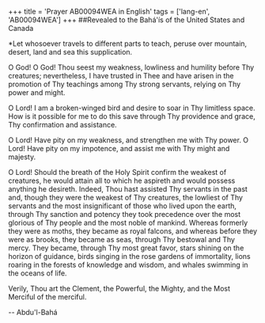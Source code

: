 +++
title = 'Prayer AB00094WEA in English'
tags = ['lang-en', 'AB00094WEA']
+++
##Revealed to the Bahá'ís of the United States and Canada

*Let whosoever travels to different parts to teach, peruse over mountain, desert, land and sea this supplication.

O God! O God! Thou seest my weakness, lowliness and humility before Thy creatures; nevertheless, I have trusted in Thee and have arisen in the promotion of Thy teachings among Thy strong servants, relying on Thy power and might.

O Lord! I am a broken-winged bird and desire to soar in Thy limitless space. How is it possible for me to do this save through Thy providence and grace, Thy confirmation and assistance.

O Lord! Have pity on my weakness, and strengthen me with Thy power. O Lord! Have pity on my impotence, and assist me with Thy might and majesty.

O Lord! Should the breath of the Holy Spirit confirm the weakest of creatures, he would attain all to which he aspireth and would possess anything he desireth. Indeed, Thou hast assisted Thy servants in the past and, though they were the weakest of Thy creatures, the lowliest of Thy servants and the most insignificant of those who lived upon the earth, through Thy sanction and potency they took precedence over the most glorious of Thy people and the most noble of mankind. Whereas formerly they were as moths, they became as royal falcons, and whereas before they were as brooks, they became as seas, through Thy bestowal and Thy mercy. They became, through Thy most great favor, stars shining on the horizon of guidance, birds singing in the rose gardens of immortality, lions roaring in the forests of knowledge and wisdom, and whales swimming in the oceans of life. 

Verily, Thou art the Clement, the Powerful, the Mighty, and the Most Merciful of the merciful.

-- Abdu'l-Bahá
